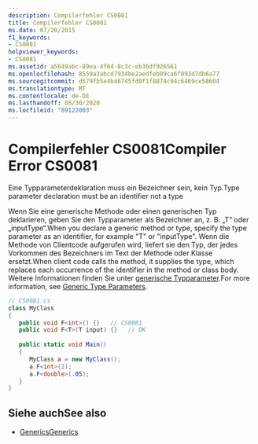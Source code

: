 ```yaml
---
description: Compilerfehler CS0081
title: Compilerfehler CS0081
ms.date: 07/20/2015
f1_keywords:
- CS0081
helpviewer_keywords:
- CS0081
ms.assetid: a5649abc-89ea-4f64-8c3c-eb36df926561
ms.openlocfilehash: 8559a3abcd7934be2aedfeb09ca6f093d7db6a77
ms.sourcegitcommit: d579fb5e4b46745fd0f1f8874c94c6469ce58604
ms.translationtype: MT
ms.contentlocale: de-DE
ms.lasthandoff: 08/30/2020
ms.locfileid: "89122003"
---
```

# <a name="compiler-error-cs0081"></a><span data-ttu-id="0d392-103">Compilerfehler CS0081</span><span class="sxs-lookup"><span data-stu-id="0d392-103">Compiler Error CS0081</span></span>
<span data-ttu-id="0d392-104">Eine Typparameterdeklaration muss ein Bezeichner sein, kein Typ.</span><span class="sxs-lookup"><span data-stu-id="0d392-104">Type parameter declaration must be an identifier not a type</span></span>  
  
 <span data-ttu-id="0d392-105">Wenn Sie eine generische Methode oder einen generischen Typ deklarieren, geben Sie den Typparameter als Bezeichner an, z. B. „T“ oder „inputType“.</span><span class="sxs-lookup"><span data-stu-id="0d392-105">When you declare a generic method or type, specify the type parameter as an identifier, for example "T" or "inputType".</span></span> <span data-ttu-id="0d392-106">Wenn die Methode von Clientcode aufgerufen wird, liefert sie den Typ, der jedes Vorkommen des Bezeichners im Text der Methode oder Klasse ersetzt.</span><span class="sxs-lookup"><span data-stu-id="0d392-106">When client code calls the method, it supplies the type, which replaces each occurrence of the identifier in the method or class body.</span></span> <span data-ttu-id="0d392-107">Weitere Informationen finden Sie unter [generische Typparameter](../programming-guide/generics/generic-type-parameters.md).</span><span class="sxs-lookup"><span data-stu-id="0d392-107">For more information, see [Generic Type Parameters](../programming-guide/generics/generic-type-parameters.md).</span></span>  
  
```csharp  
// CS0081.cs  
class MyClass  
{  
   public void F<int>() {}   // CS0081  
   public void F<T>(T input) {}   // OK  
  
   public static void Main()  
   {  
      MyClass a = new MyClass();  
      a.F<int>(2);  
      a.F<double>(.05);  
   }  
}  
```  
  
## <a name="see-also"></a><span data-ttu-id="0d392-108">Siehe auch</span><span class="sxs-lookup"><span data-stu-id="0d392-108">See also</span></span>

- [<span data-ttu-id="0d392-109">Generics</span><span class="sxs-lookup"><span data-stu-id="0d392-109">Generics</span></span>](../programming-guide/generics/index.md)
